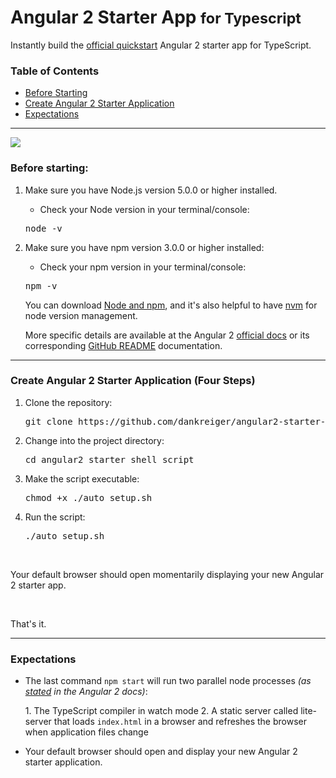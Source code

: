 # Angular 2 Starter App <small>for Typescript</small>

Instantly build the <a href="(https://angular.io/docs/ts/latest/quickstart.html)">official quickstart</a> Angular 2 starter app for TypeScript.

### Table of Contents
<ul>
  <li><a href="#before-starting">Before Starting</a></li>
  <li><a href="#create-angular-2-starter-application-four-steps">Create Angular 2 Starter Application</a></li>
  <li><a href="#expectations">Expectations</a></li>
</ul>

* * *

[![](http://angular.io/resources/images/logos/standard/shield-large.png)](https://angular.io/docs/ts/latest/quickstart.html)

### Before starting:

1.  Make sure you have Node.js version 5.0.0 or higher installed.

    - Check your Node version in your terminal/console:

    <pre>node -v</pre>

2.  Make sure you have npm version 3.0.0 or higher installed:

    - Check your npm version in your terminal/console:

    <pre>npm -v</pre>

    You can download [Node and npm](https://nodejs.org/en/), and it's also helpful to have [nvm](https://github.com/creationix/nvm) for node version management.

    More specific details are available at the Angular 2 [official docs](https://angular.io/docs/ts/latest/quickstart.html) or its corresponding [GitHub README](https://github.com/angular/quickstart/blob/master/README.md) documentation.

* * *

### Create Angular 2 Starter Application (Four Steps)

1.  Clone the repository:

    <pre>git clone https://github.com/dankreiger/angular2-starter-shell-script.git</pre>

2.  Change into the project directory:

    <pre>cd angular2_starter_shell_script</pre>

3.  Make the script executable:

    <pre>chmod +x ./auto_setup.sh</pre>

4.  Run the script:

    <pre>./auto_setup.sh</pre>

<br>
<p>Your default browser should open momentarily displaying your new Angular 2 starter app.</p>


<br>
<p>That's it.</p>



<hr>

### Expectations


- <p>The last command <code>npm start</code> will run two parallel node processes <em>(as <a href="https://angular.io/docs/ts/latest/quickstart.html">stated</a> in the Angular 2 docs)</em>:</p>
  1. The TypeScript compiler in watch mode
  2. A static server called lite-server that loads <code>index.html</code> in a browser and refreshes the browser when application files change


- <p>Your default browser should open and display your new Angular 2 starter application.</p>
